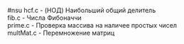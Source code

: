 #nsu
hcf.c  - (НОД) 
Наибольший общий делитель <br>
fib.c - Числа Фибоначчи <br>
prime.c - Проверка массива на наличее простых чисел <br>
multMat.c - Перемножение матриц <br>
